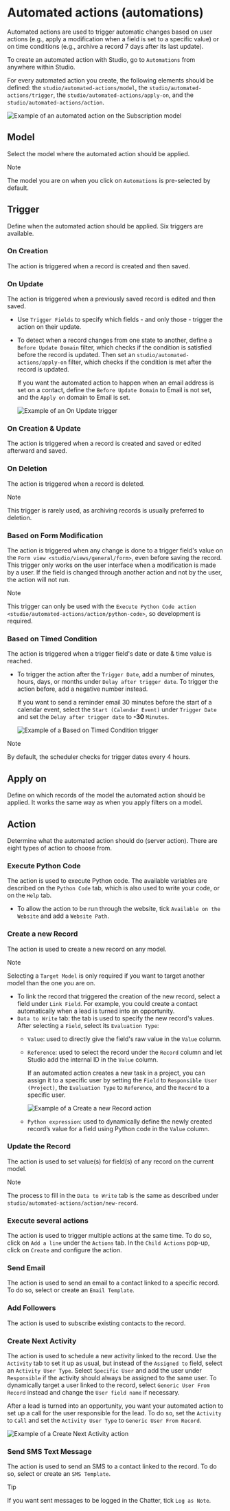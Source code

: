 # Automated actions (automations)

Automated actions are used to trigger automatic changes based on user
actions (e.g., apply a modification when a field is set to a specific
value) or on time conditions (e.g., archive a record 7 days after its
last update).

To create an automated action with Studio, go to `Automations` from
anywhere within Studio.

For every automated action you create, the following elements should be
defined: the `studio/automated-actions/model`, the
`studio/automated-actions/trigger`, the
`studio/automated-actions/apply-on`, and the
`studio/automated-actions/action`.

<div class="example">

<img src="automated_actions/automated-action-example.png"
class="align-center"
alt="Example of an automated action on the Subscription model" />

</div>

## Model

Select the model where the automated action should be applied.

> [!NOTE]
> The model you are on when you click on `Automations` is pre-selected
> by default.

## Trigger

Define when the automated action should be applied. Six triggers are
available.

### On Creation

The action is triggered when a record is created and then saved.

### On Update

The action is triggered when a previously saved record is edited and
then saved.

- Use `Trigger Fields` to specify which fields - and only those -
  trigger the action on their update.

- To detect when a record changes from one state to another, define a
  `Before Update
  Domain` filter, which checks if the condition is satisfied before the
  record is updated. Then set an `studio/automated-actions/apply-on`
  filter, which checks if the condition is met after the record is
  updated.

  <div class="example">

  If you want the automated action to happen when an email address is
  set on a contact, define the `Before Update Domain` to
  <span class="title-ref">Email is not set</span>, and the `Apply on`
  domain to <span class="title-ref">Email is set</span>.

  <img src="automated_actions/on-update-trigger-example.png"
  class="align-center" alt="Example of an On Update trigger" />

  </div>

### On Creation & Update

The action is triggered when a record is created and saved or edited
afterward and saved.

### On Deletion

The action is triggered when a record is deleted.

> [!NOTE]
> This trigger is rarely used, as archiving records is usually preferred
> to deletion.

### Based on Form Modification

The action is triggered when any change is done to a trigger field's
value on the `Form view
<studio/views/general/form>`, even before saving the record. This
trigger only works on the user interface when a modification is made by
a user. If the field is changed through another action and not by the
user, the action will not run.

> [!NOTE]
> This trigger can only be used with the `Execute Python Code action
> <studio/automated-actions/action/python-code>`, so development is
> required.

### Based on Timed Condition

The action is triggered when a trigger field's date or date & time value
is reached.

- To trigger the action after the `Trigger Date`, add a number of
  minutes, hours, days, or months under `Delay after trigger date`. To
  trigger the action before, add a negative number instead.

  <div class="example">

  If you want to send a reminder email 30 minutes before the start of a
  calendar event, select the `Start (Calendar Event)` under
  `Trigger Date` and set the `Delay after trigger date` to **-30**
  `Minutes`.

  <img src="automated_actions/timed-condition-trigger-example.png"
  class="align-center"
  alt="Example of a Based on Timed Condition trigger" />

  </div>

> [!NOTE]
> By default, the scheduler checks for trigger dates every 4 hours.

## Apply on

Define on which records of the model the automated action should be
applied. It works the same way as when you apply filters on a model.

## Action

Determine what the automated action should do (server action). There are
eight types of action to choose from.

### Execute Python Code

The action is used to execute Python code. The available variables are
described on the `Python Code` tab, which is also used to write your
code, or on the `Help` tab.

- To allow the action to be run through the website, tick
  `Available on the Website` and add a `Website Path`.

### Create a new Record

The action is used to create a new record on any model.

> [!NOTE]
> Selecting a `Target Model` is only required if you want to target
> another model than the one you are on.

- To link the record that triggered the creation of the new record,
  select a field under `Link Field`. For example, you could create a
  contact automatically when a lead is turned into an opportunity.
- `Data to Write` tab: the tab is used to specify the new record's
  values. After selecting a `Field`, select its `Evaluation Type`:
  - `Value`: used to directly give the field's raw value in the `Value`
    column.

  - `Reference`: used to select the record under the `Record` column and
    let Studio add the internal ID in the `Value` column.

    <div class="example">

    If an automated action creates a new task in a project, you can
    assign it to a specific user by setting the `Field` to
    `Responsible User (Project)`, the `Evaluation Type` to `Reference`,
    and the `Record` to a specific user.

    <img src="automated_actions/new-record-example.png" class="align-center"
    alt="Example of a Create a new Record action" />

    </div>

  - `Python expression`: used to dynamically define the newly created
    record’s value for a field using Python code in the `Value` column.

### Update the Record

The action is used to set value(s) for field(s) of any record on the
current model.

> [!NOTE]
> The process to fill in the `Data to Write` tab is the same as
> described under `studio/automated-actions/action/new-record`.

### Execute several actions

The action is used to trigger multiple actions at the same time. To do
so, click on `Add a
line` under the `Actions` tab. In the `Child Actions` pop-up, click on
`Create` and configure the action.

### Send Email

The action is used to send an email to a contact linked to a specific
record. To do so, select or create an `Email Template`.

### Add Followers

The action is used to subscribe existing contacts to the record.

### Create Next Activity

The action is used to schedule a new activity linked to the record. Use
the `Activity` tab to set it up as usual, but instead of the
`Assigned to` field, select an `Activity User Type`. Select
`Specific User` and add the user under `Responsible` if the activity
should always be assigned to the same user. To dynamically target a user
linked to the record, select `Generic User From Record` instead and
change the `User field name` if necessary.

<div class="example">

After a lead is turned into an opportunity, you want your automated
action to set up a call for the user responsible for the lead. To do so,
set the `Activity` to `Call` and set the `Activity User Type` to
`Generic User From Record`.

<img src="automated_actions/next-activity-example.png"
class="align-center" alt="Example of a Create Next Activity action" />

</div>

### Send SMS Text Message

The action is used to send an SMS to a contact linked to the record. To
do so, select or create an `SMS Template`.

> [!TIP]
> If you want sent messages to be logged in the Chatter, tick
> `Log as Note`.
